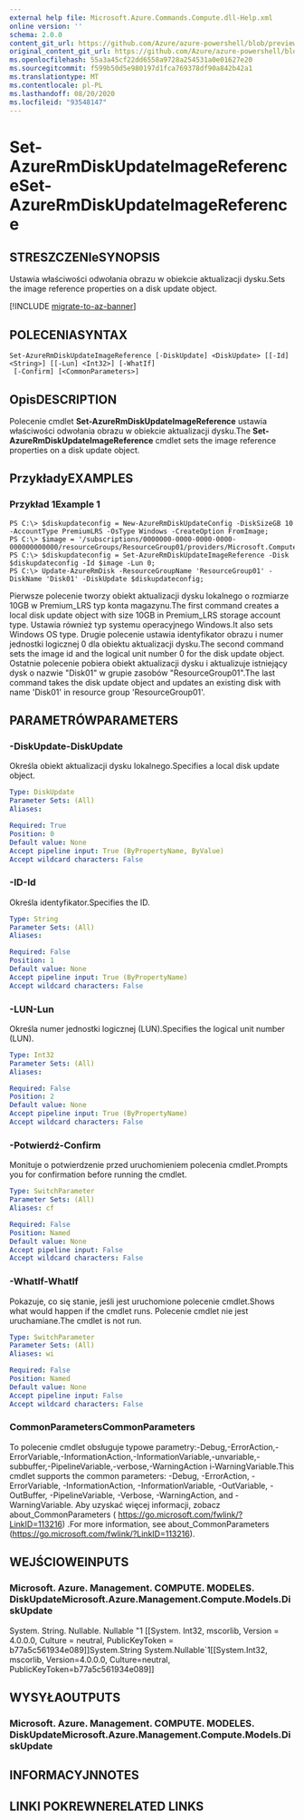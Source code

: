 ```yaml
---
external help file: Microsoft.Azure.Commands.Compute.dll-Help.xml
online version: ''
schema: 2.0.0
content_git_url: https://github.com/Azure/azure-powershell/blob/preview/src/ResourceManager/Compute/Stack/Commands.Compute/help/Set-AzureRmDiskUpdateImageReference.md
original_content_git_url: https://github.com/Azure/azure-powershell/blob/preview/src/ResourceManager/Compute/Stack/Commands.Compute/help/Set-AzureRmDiskUpdateImageReference.md
ms.openlocfilehash: 55a3a45cf22dd6558a9728a254531a0e01627e20
ms.sourcegitcommit: f599b50d5e980197d1fca769378df90a842b42a1
ms.translationtype: MT
ms.contentlocale: pl-PL
ms.lasthandoff: 08/20/2020
ms.locfileid: "93548147"
---
```

# <span data-ttu-id="0d4ff-101">Set-AzureRmDiskUpdateImageReference</span><span class="sxs-lookup"><span data-stu-id="0d4ff-101">Set-AzureRmDiskUpdateImageReference</span></span>

## <span data-ttu-id="0d4ff-102">STRESZCZENIe</span><span class="sxs-lookup"><span data-stu-id="0d4ff-102">SYNOPSIS</span></span>
<span data-ttu-id="0d4ff-103">Ustawia właściwości odwołania obrazu w obiekcie aktualizacji dysku.</span><span class="sxs-lookup"><span data-stu-id="0d4ff-103">Sets the image reference properties on a disk update object.</span></span>

[!INCLUDE [migrate-to-az-banner](../../includes/migrate-to-az-banner.md)]

## <span data-ttu-id="0d4ff-104">POLECENIA</span><span class="sxs-lookup"><span data-stu-id="0d4ff-104">SYNTAX</span></span>

```
Set-AzureRmDiskUpdateImageReference [-DiskUpdate] <DiskUpdate> [[-Id] <String>] [[-Lun] <Int32>] [-WhatIf]
 [-Confirm] [<CommonParameters>]
```

## <span data-ttu-id="0d4ff-105">Opis</span><span class="sxs-lookup"><span data-stu-id="0d4ff-105">DESCRIPTION</span></span>
<span data-ttu-id="0d4ff-106">Polecenie cmdlet **Set-AzureRmDiskUpdateImageReference** ustawia właściwości odwołania obrazu w obiekcie aktualizacji dysku.</span><span class="sxs-lookup"><span data-stu-id="0d4ff-106">The **Set-AzureRmDiskUpdateImageReference** cmdlet sets the image reference properties on a disk update object.</span></span>

## <span data-ttu-id="0d4ff-107">Przykłady</span><span class="sxs-lookup"><span data-stu-id="0d4ff-107">EXAMPLES</span></span>

### <span data-ttu-id="0d4ff-108">Przykład 1</span><span class="sxs-lookup"><span data-stu-id="0d4ff-108">Example 1</span></span>
```
PS C:\> $diskupdateconfig = New-AzureRmDiskUpdateConfig -DiskSizeGB 10 -AccountType PremiumLRS -OsType Windows -CreateOption FromImage;
PS C:\> $image = '/subscriptions/0000000-0000-0000-0000-000000000000/resourceGroups/ResourceGroup01/providers/Microsoft.Compute/images/TestImage123';        
PS C:\> $diskupdateconfig = Set-AzureRmDiskUpdateImageReference -Disk $diskupdateconfig -Id $image -Lun 0;
PS C:\> Update-AzureRmDisk -ResourceGroupName 'ResourceGroup01' -DiskName 'Disk01' -DiskUpdate $diskupdateconfig;
```

<span data-ttu-id="0d4ff-109">Pierwsze polecenie tworzy obiekt aktualizacji dysku lokalnego o rozmiarze 10GB w Premium_LRS typ konta magazynu.</span><span class="sxs-lookup"><span data-stu-id="0d4ff-109">The first command creates a local disk update object with size 10GB in Premium_LRS storage account type.</span></span>  <span data-ttu-id="0d4ff-110">Ustawia również typ systemu operacyjnego Windows.</span><span class="sxs-lookup"><span data-stu-id="0d4ff-110">It also sets Windows OS type.</span></span>
<span data-ttu-id="0d4ff-111">Drugie polecenie ustawia identyfikator obrazu i numer jednostki logicznej 0 dla obiektu aktualizacji dysku.</span><span class="sxs-lookup"><span data-stu-id="0d4ff-111">The second command sets the image id and the logical unit number 0 for the disk update object.</span></span>
<span data-ttu-id="0d4ff-112">Ostatnie polecenie pobiera obiekt aktualizacji dysku i aktualizuje istniejący dysk o nazwie "Disk01" w grupie zasobów "ResourceGroup01".</span><span class="sxs-lookup"><span data-stu-id="0d4ff-112">The last command takes the disk update object and updates an existing disk with name 'Disk01' in resource group 'ResourceGroup01'.</span></span>

## <span data-ttu-id="0d4ff-113">PARAMETRÓW</span><span class="sxs-lookup"><span data-stu-id="0d4ff-113">PARAMETERS</span></span>

### <span data-ttu-id="0d4ff-114">-DiskUpdate</span><span class="sxs-lookup"><span data-stu-id="0d4ff-114">-DiskUpdate</span></span>
<span data-ttu-id="0d4ff-115">Określa obiekt aktualizacji dysku lokalnego.</span><span class="sxs-lookup"><span data-stu-id="0d4ff-115">Specifies a local disk update object.</span></span>

```yaml
Type: DiskUpdate
Parameter Sets: (All)
Aliases: 

Required: True
Position: 0
Default value: None
Accept pipeline input: True (ByPropertyName, ByValue)
Accept wildcard characters: False
```

### <span data-ttu-id="0d4ff-116">-ID</span><span class="sxs-lookup"><span data-stu-id="0d4ff-116">-Id</span></span>
<span data-ttu-id="0d4ff-117">Określa identyfikator.</span><span class="sxs-lookup"><span data-stu-id="0d4ff-117">Specifies the ID.</span></span>

```yaml
Type: String
Parameter Sets: (All)
Aliases: 

Required: False
Position: 1
Default value: None
Accept pipeline input: True (ByPropertyName)
Accept wildcard characters: False
```

### <span data-ttu-id="0d4ff-118">-LUN</span><span class="sxs-lookup"><span data-stu-id="0d4ff-118">-Lun</span></span>
<span data-ttu-id="0d4ff-119">Określa numer jednostki logicznej (LUN).</span><span class="sxs-lookup"><span data-stu-id="0d4ff-119">Specifies the logical unit number (LUN).</span></span>

```yaml
Type: Int32
Parameter Sets: (All)
Aliases: 

Required: False
Position: 2
Default value: None
Accept pipeline input: True (ByPropertyName)
Accept wildcard characters: False
```

### <span data-ttu-id="0d4ff-120">-Potwierdź</span><span class="sxs-lookup"><span data-stu-id="0d4ff-120">-Confirm</span></span>
<span data-ttu-id="0d4ff-121">Monituje o potwierdzenie przed uruchomieniem polecenia cmdlet.</span><span class="sxs-lookup"><span data-stu-id="0d4ff-121">Prompts you for confirmation before running the cmdlet.</span></span>

```yaml
Type: SwitchParameter
Parameter Sets: (All)
Aliases: cf

Required: False
Position: Named
Default value: None
Accept pipeline input: False
Accept wildcard characters: False
```

### <span data-ttu-id="0d4ff-122">-WhatIf</span><span class="sxs-lookup"><span data-stu-id="0d4ff-122">-WhatIf</span></span>
<span data-ttu-id="0d4ff-123">Pokazuje, co się stanie, jeśli jest uruchomione polecenie cmdlet.</span><span class="sxs-lookup"><span data-stu-id="0d4ff-123">Shows what would happen if the cmdlet runs.</span></span> <span data-ttu-id="0d4ff-124">Polecenie cmdlet nie jest uruchamiane.</span><span class="sxs-lookup"><span data-stu-id="0d4ff-124">The cmdlet is not run.</span></span>

```yaml
Type: SwitchParameter
Parameter Sets: (All)
Aliases: wi

Required: False
Position: Named
Default value: None
Accept pipeline input: False
Accept wildcard characters: False
```

### <span data-ttu-id="0d4ff-125">CommonParameters</span><span class="sxs-lookup"><span data-stu-id="0d4ff-125">CommonParameters</span></span>
<span data-ttu-id="0d4ff-126">To polecenie cmdlet obsługuje typowe parametry:-Debug,-ErrorAction,-ErrorVariable,-InformationAction,-InformationVariable,-unvariable,-subbuffer,-PipelineVariable,-verbose,-WarningAction i-WarningVariable.</span><span class="sxs-lookup"><span data-stu-id="0d4ff-126">This cmdlet supports the common parameters: -Debug, -ErrorAction, -ErrorVariable, -InformationAction, -InformationVariable, -OutVariable, -OutBuffer, -PipelineVariable, -Verbose, -WarningAction, and -WarningVariable.</span></span> <span data-ttu-id="0d4ff-127">Aby uzyskać więcej informacji, zobacz about_CommonParameters ( https://go.microsoft.com/fwlink/?LinkID=113216) .</span><span class="sxs-lookup"><span data-stu-id="0d4ff-127">For more information, see about_CommonParameters (https://go.microsoft.com/fwlink/?LinkID=113216).</span></span>

## <span data-ttu-id="0d4ff-128">WEJŚCIOWE</span><span class="sxs-lookup"><span data-stu-id="0d4ff-128">INPUTS</span></span>

### <span data-ttu-id="0d4ff-129">Microsoft. Azure. Management. COMPUTE. MODELES. DiskUpdate</span><span class="sxs-lookup"><span data-stu-id="0d4ff-129">Microsoft.Azure.Management.Compute.Models.DiskUpdate</span></span>
<span data-ttu-id="0d4ff-130">System. String. Nullable. Nullable "1 [[System. Int32, mscorlib, Version = 4.0.0.0, Culture = neutral, PublicKeyToken = b77a5c561934e089]]</span><span class="sxs-lookup"><span data-stu-id="0d4ff-130">System.String System.Nullable\`1[[System.Int32, mscorlib, Version=4.0.0.0, Culture=neutral, PublicKeyToken=b77a5c561934e089]]</span></span>

## <span data-ttu-id="0d4ff-131">WYSYŁA</span><span class="sxs-lookup"><span data-stu-id="0d4ff-131">OUTPUTS</span></span>

### <span data-ttu-id="0d4ff-132">Microsoft. Azure. Management. COMPUTE. MODELES. DiskUpdate</span><span class="sxs-lookup"><span data-stu-id="0d4ff-132">Microsoft.Azure.Management.Compute.Models.DiskUpdate</span></span>

## <span data-ttu-id="0d4ff-133">INFORMACYJN</span><span class="sxs-lookup"><span data-stu-id="0d4ff-133">NOTES</span></span>

## <span data-ttu-id="0d4ff-134">LINKI POKREWNE</span><span class="sxs-lookup"><span data-stu-id="0d4ff-134">RELATED LINKS</span></span>

